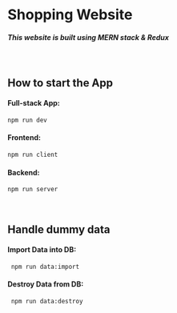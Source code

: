 # **Shopping Website**

##### This website is built using MERN stack & Redux

<br/>

## **How to start the App**

#### Full-stack App:

<code>npm run dev</code>

#### Frontend:

<code>npm run client</code>

#### Backend:

<code>npm run server</code>

<br/>

## **Handle dummy data**

#### Import Data into DB:

<code> npm run data:import </code>

#### Destroy Data from DB:

<code> npm run data:destroy </code>
